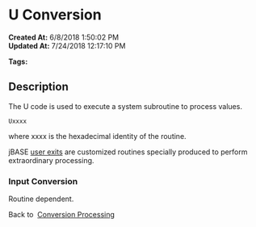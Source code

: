 # U Conversion

**Created At:** 6/8/2018 1:50:02 PM  
**Updated At:** 7/24/2018 12:17:10 PM  

**Tags:**
<badge text='jql' vertical='middle' />
<badge text='conversion processing' vertical='middle' />

## Description 

The U code is used to execute a system subroutine to process values.

```
Uxxxx
```

where xxxx is the hexadecimal identity of the routine.

jBASE [user exits](user-exits) are customized routines specially produced to perform extraordinary processing.



### Input Conversion 

Routine dependent.



Back to  [Conversion Processing](321577-conversion-processing)
